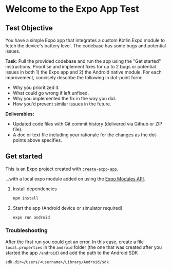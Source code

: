 # Welcome to the Expo App Test

## Test Objective

You have a simple Expo app that integrates a custom Kotlin Expo module to fetch the device's battery level. The codebase has some bugs and potential issues.

**Task**: Pull the provided codebase and run the app using the "Get started" instructions. Prioritise and implement fixes for up to 2 bugs or potential issues in both 1) the Expo app and 2) the Android native module. For each improvement, concisely describe the following in dot-point form:

* Why you prioritized it.
* What could go wrong if left unfixed.
* Why you implemented the fix in the way you did.
* How you'd prevent similar issues in the future.

**Deliverables:**
* Updated code files with Git commit history (delivered via Github or ZIP file).
* A doc or text file including your rationale for the changes as the dot-points above specifies.

## Get started

This is an [Expo](https://expo.dev) project created with [`create-expo-app`](https://www.npmjs.com/package/create-expo-app).

...with a local expo module added on using the [Expo Modules API](https://docs.expo.dev/modules/third-party-library/).

1. Install dependencies

   ```bash
   npm install
   ```

2. Start the app (Android device or simulator required)

   ```bash
   expo run android
   ```

### Troubleshooting

After the first run you could get an error. In this case, create a file `local.properties` in the `android` folder (the one that was created after you started the app `/android`) and add the path to the Android SDK
   ```
   sdk.dir=/Users/<username>/Library/Android/sdk
   ```

